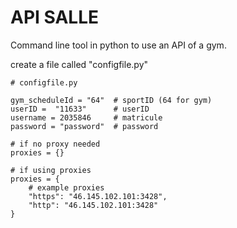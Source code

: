 # API SALLE
Command line tool in python to use an API of a gym.

create a file called "configfile.py"

```
# configfile.py

gym_scheduleId = "64"  # sportID (64 for gym)
userID =  "11633"      # userID
username = 2035846     # matricule
password = "password"  # password

# if no proxy needed
proxies = {}  

# if using proxies
proxies = {
    # example proxies
    "https": "46.145.102.101:3428",
    "http": "46.145.102.101:3428"
}
```
